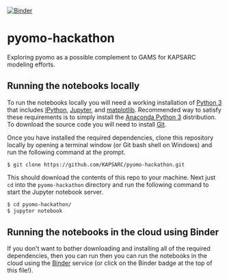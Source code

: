 [![Binder](http://mybinder.org/badge.svg)](https://beta.mybinder.org/v2/gh/KAPSARC/pyomo-hackathon/master?filepath=index.ipynb)

# pyomo-hackathon
Exploring pyomo as a possible complement to GAMS for KAPSARC modeling efforts.

## Running the notebooks locally
To run the notebooks locally you will need a working installation of
[Python 3](https://www.python.org/downloads/) that includes
[IPython](https://ipython.org/), [Jupyter](http://jupyter.org/), and
[matplotlib](https://matplotlib.org/).  Recommended way to satisfy these
requirements is to simply install the
[Anaconda Python 3](https://www.anaconda.com/download/) distribution. To
download the source code you will need to install [Git](https://git-scm.com/).

Once you have installed the required dependencies, clone this repository locally
by opening a terminal window (or Git bash shell on Windows) and run the
following command at the prompt.

`$ git clone https://github.com/KAPSARC/pyomo-hackathon.git`

This should download the contents of this repo to your machine. Next just `cd`
into the `pyomo-hackathon` directory and run the following
command to start the Jupyter notebook server.

```bash
$ cd pyomo-hackathon/
$ jupyter notebook
```

## Running the notebooks in the cloud using Binder
If you don't want to bother downloading  and installing all of the required
dependencies, then you can run then you can run the notebooks in the cloud
using the [Binder](https://beta.mybinder.org/v2/gh/KAPSARC/pyomo-hackathon/master?filepath=index.ipynb)
service (or click on the Binder badge at the top of this file!).
